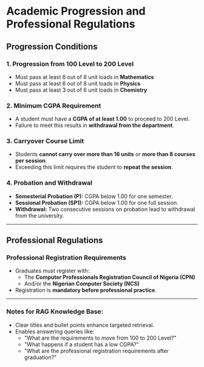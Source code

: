 # Academic Progression and Professional Regulations

## Progression Conditions

### 1. Progression from 100 Level to 200 Level
- Must pass at least 6 out of 8 unit loads in **Mathematics**
- Must pass at least 6 out of 8 unit loads in **Physics**
- Must pass at least 3 out of 6 unit loads in **Chemistry**

### 2. Minimum CGPA Requirement
- A student must have a **CGPA of at least 1.00** to proceed to 200 Level.
- Failure to meet this results in **withdrawal from the department**.

### 3. Carryover Course Limit
- Students **cannot carry over more than 16 units** or **more than 8 courses per session**.
- Exceeding this limit requires the student to **repeat the session**.

### 4. Probation and Withdrawal
- **Semesterial Probation (P):** CGPA below 1.00 for one semester.
- **Sessional Probation (SP1):** CGPA below 1.00 for one full session.
- **Withdrawal:** Two consecutive sessions on probation lead to withdrawal from the university.

---

## Professional Regulations

### Professional Registration Requirements
- Graduates must register with:
  - The **Computer Professionals Registration Council of Nigeria (CPN)**
  - And/or the **Nigerian Computer Society (NCS)**
- Registration is **mandatory before professional practice**.

---

### Notes for RAG Knowledge Base:
- Clear titles and bullet points enhance targeted retrieval.
- Enables answering queries like:
  - "What are the requirements to move from 100 to 200 Level?"
  - "What happens if a student has a low CGPA?"
  - "What are the professional registration requirements after graduation?"
